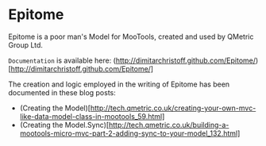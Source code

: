 Epitome
=======

Epitome is a poor man's Model for MooTools, created and used by QMetric Group Ltd.

`Documentation` is available here: (http://dimitarchristoff.github.com/Epitome/)[http://dimitarchristoff.github.com/Epitome/]

The creation and logic employed in the writing of Epitome has been documented in these blog posts:

- (Creating the Model)[http://tech.qmetric.co.uk/creating-your-own-mvc-like-data-model-class-in-mootools_59.html]
- (Creating the Model.Sync)[http://tech.qmetric.co.uk/building-a-mootools-micro-mvc-part-2-adding-sync-to-your-model_132.html]
